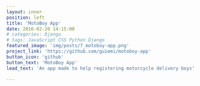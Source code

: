 ```yaml
---
layout: inner
position: left
title: 'MotoBoy App'
date: 2016-02-20 14:15:00
# categories: Django
# tags: JavaScript CSS Python Django
featured_image: 'img/posts/7_motoboy-app.png'
project_link: 'https://github.com/guiemi/motoboy-app'
button_icon: 'github'
button_text: 'MotoBoy App'
lead_text: 'An app made to help registering motorcycle delivery boys'

---
```

